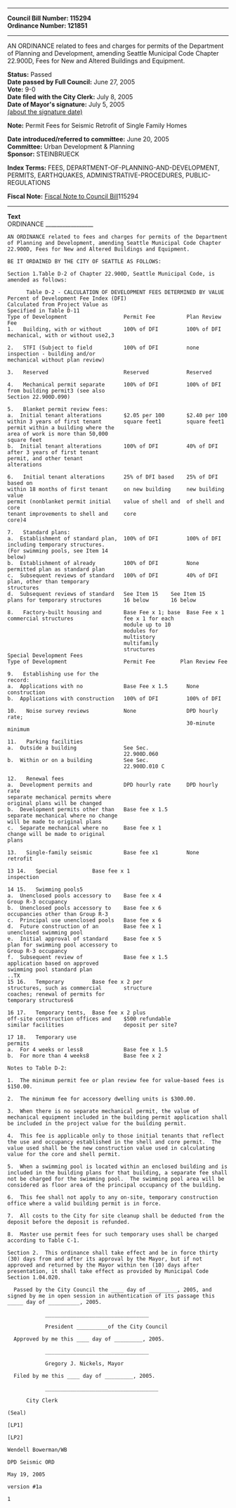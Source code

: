 * * * * *  
  
**Council Bill Number: [](#h0)[](#h2)115294**   
**Ordinance Number: 121851**  
  
* * * * *  
  
AN ORDINANCE related to fees and charges for permits of the Department of Planning and Development, amending Seattle Municipal Code Chapter 22.900D, Fees for New and Altered Buildings and Equipment.  
  
**Status:** Passed   
**Date passed by Full Council:** June 27, 2005   
**Vote:** 9-0   
**Date filed with the City Clerk:** July 8, 2005   
**Date of Mayor's signature:** July 5, 2005   
[(about the signature date)](/~public/approvaldate.htm)   
  
**Note:** Permit Fees for Seismic Retrofit of Single Family Homes  
  
  
**Date introduced/referred to committee:** June 20, 2005   
**Committee:** Urban Development & Planning   
**Sponsor:** STEINBRUECK   
  
**Index Terms:** FEES, DEPARTMENT-OF-PLANNING-AND-DEVELOPMENT, PERMITS, EARTHQUAKES, ADMINISTRATIVE-PROCEDURES, PUBLIC-REGULATIONS  
  
**Fiscal Note:** [Fiscal Note to Council Bill](http://clerk.seattle.gov/~public/fnote/115294.htm)[](#h1)[](#h3)115294  
  
* * * * *  
  
**Text**  
    ORDINANCE _________________  
  
    AN ORDINANCE related to fees and charges for permits of the Department  
    of Planning and Development, amending Seattle Municipal Code Chapter  
    22.900D, Fees for New and Altered Buildings and Equipment.  
  
    BE IT ORDAINED BY THE CITY OF SEATTLE AS FOLLOWS:  
  
    Section 1.Table D-2 of Chapter 22.900D, Seattle Municipal Code, is  
    amended as follows:  
  
          Table D-2 - CALCULATION OF DEVELOPMENT FEES DETERMINED BY VALUE  
    Percent of Development Fee Index (DFI)  
    Calculated from Project Value as  
    Specified in Table D-11  
    Type of Development                  Permit Fee          Plan Review Fee  
    1.   Building, with or without       100% of DFI         100% of DFI  
    mechanical, with or without use2,3  
  
    2.   STFI (Subject to field          100% of DFI         none  
    inspection - building and/or  
    mechanical without plan review)  
  
    3.   Reserved                        Reserved            Reserved  
  
    4.   Mechanical permit separate      100% of DFI         100% of DFI  
    from building permit3 (see also  
    Section 22.900D.090)  
  
    5.   Blanket permit review fees:  
    a.  Initial tenant alterations       $2.05 per 100       $2.40 per 100  
    within 3 years of first tenant       square feet1        square feet1  
    permit within a building where the  
    area of work is more than 50,000  
    square feet  
    b.  Initial tenant alterations       100% of DFI         40% of DFI  
    after 3 years of first tenant  
    permit, and other tenant  
    alterations  
  
    6.   Initial tenant alterations      25% of DFI based    25% of DFI based on  
    within 18 months of first tenant     on new building     new building value  
    permit (nonblanket permit initial    value of shell and  of shell and core  
    tenant improvements to shell and     core  
    core)4  
  
    7.   Standard plans:  
    a.  Establishment of standard plan,  100% of DFI         100% of DFI  
    including temporary structures.  
    (For swimming pools, see Item 14  
    below)  
    b.  Establishment of already         100% of DFI         None  
    permitted plan as standard plan  
    c.  Subsequent reviews of standard   100% of DFI         40% of DFI  
    plan, other than temporary  
    structures  
    d.  Subsequent reviews of standard   See Item 15    See Item 15  
    plans for temporary structures       16 below       16 below  
  
    8.   Factory-built housing and       Base Fee x 1; base  Base Fee x 1  
    commercial structures                fee x 1 for each  
                                         module up to 10  
                                         modules for  
                                         multistory  
                                         multifamily  
                                         structures  
    Special Development Fees  
    Type of Development                  Permit Fee        Plan Review Fee  
  
    9.   Establishing use for the  
    record:  
    a.  Applications with no             Base Fee x 1.5      None  
    construction  
    b.  Applications with construction   100% of DFI         100% of DFI  
  
    10.   Noise survey reviews           None                DPD hourly rate;  
                                                             30-minute minimum  
  
    11.   Parking facilities  
    a.  Outside a building               See Sec.  
                                         22.900D.060  
    b.  Within or on a building          See Sec.  
                                         22.900D.010 C  
  
    12.   Renewal fees  
    a.  Development permits and          DPD hourly rate     DPD hourly rate  
    separate mechanical permits where  
    original plans will be changed  
    b.  Development permits other than   Base fee x 1.5  
    separate mechanical where no change  
    will be made to original plans  
    c.  Separate mechanical where no     Base fee x 1  
    change will be made to original  
    plans  
  
    13.   Single-family seismic          Base fee x1         None  
    retrofit  
  
    13 14.   Special           Base fee x 1  
    inspection  
  
    14 15.   Swimming pools5  
    a.  Unenclosed pools accessory to    Base fee x 4  
    Group R-3 occupancy  
    b.  Unenclosed pools accessory to    Base fee x 6  
    occupancies other than Group R-3  
    c.  Principal use unenclosed pools   Base fee x 6  
    d.  Future construction of an        Base fee x 1  
    unenclosed swimming pool  
    e.  Initial approval of standard     Base fee x 5  
    plan for swimming pool accessory to  
    Group R-3 occupancy  
    f.  Subsequent review of             Base fee x 1.5  
    application based on approved  
    swimming pool standard plan  
    ..TX  
    15 16.   Temporary         Base fee x 2 per  
    structures, such as commercial       structure  
    coaches; renewal of permits for  
    temporary structures6  
  
    16 17.   Temporary tents,  Base fee x 2 plus  
    off-site construction offices and    $500 refundable  
    similar facilities                   deposit per site7  
  
    17 18.   Temporary use  
    permits  
    a.  For 4 weeks or less8             Base fee x 1.5  
    b.  For more than 4 weeks8           Base fee x 2  
  
    Notes to Table D-2:  
  
    1.  The minimum permit fee or plan review fee for value-based fees is  
    $150.00.  
  
    2.  The minimum fee for accessory dwelling units is $300.00.  
  
    3.  When there is no separate mechanical permit, the value of  
    mechanical equipment included in the building permit application shall  
    be included in the project value for the building permit.  
  
    4.  This fee is applicable only to those initial tenants that reflect  
    the use and occupancy established in the shell and core permit.  The  
    value used shall be the new construction value used in calculating  
    value for the core and shell permit.  
  
    5.  When a swimming pool is located within an enclosed building and is  
    included in the building plans for that building, a separate fee shall  
    not be charged for the swimming pool.  The swimming pool area will be  
    considered as floor area of the principal occupancy of the building.  
  
    6.  This fee shall not apply to any on-site, temporary construction  
    office where a valid building permit is in force.  
  
    7.  All costs to the City for site cleanup shall be deducted from the  
    deposit before the deposit is refunded.  
  
    8.  Master use permit fees for such temporary uses shall be charged  
    according to Table C-1.  
  
    Section 2.  This ordinance shall take effect and be in force thirty  
    (30) days from and after its approval by the Mayor, but if not  
    approved and returned by the Mayor within ten (10) days after  
    presentation, it shall take effect as provided by Municipal Code  
    Section 1.04.020.  
  
      Passed by the City Council the ____ day of _________, 2005, and  
    signed by me in open session in authentication of its passage this  
    _____ day of __________, 2005.  
  
                _________________________________  
  
                President __________of the City Council  
  
      Approved by me this ____ day of _________, 2005.  
  
                _________________________________  
  
                Gregory J. Nickels, Mayor  
  
      Filed by me this ____ day of _________, 2005.  
  
                ____________________________________  
  
          City Clerk  
  
    (Seal)  
  
    [LP1]  
  
    [LP2]  
  
    Wendell Bowerman/WB  
  
    DPD Seismic ORD  
  
    May 19, 2005  
  
    version #1a  
  
    1  
